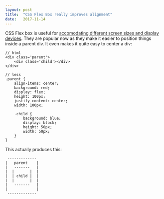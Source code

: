 ```yaml
---
layout: post
title:  "CSS Flex Box really improves alignment"
date:   2017-11-14
---
```


CSS Flex box is useful for [accomodating different screen sizes and display devices](https://developer.mozilla.org/en-US/docs/Web/CSS/CSS_Flexible_Box_Layout/Using_CSS_flexible_boxes).
They are popular now as they make it easier to position things inside a parent div.
It even makes it quite easy to center a div:

```
// html
<div class='parent'>
	<div class='child'></div>
</div>

// less
.parent {
	align-items: center;
	background: red;
	display: flex;
	height: 100px;
	justify-content: center;
	width: 100px;
	
	.child {
		background: blue;
		display: block;
		height: 50px;
		width: 50px;
	}
}
```

This actually produces this:
```
 -------------
|   parent    |
|   -------   |
|  |       |  |
|  | child |  |
|  |       |  |
|   -------   |
|             |
 -------------
```

